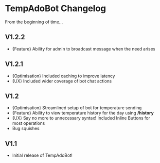 # TempAdoBot Changelog

From the beginning of time...

## V1.2.2
- {Feature} Ability for admin to broadcast message when the need arises

## V1.2.1
- {Optimisation} Included caching to improve latency
- {UX} Included wider coverage of bot chat actions

## V1.2
- {Optimisation} Streamlined setup of bot for temperature sending
- {Feature} Ability to view temperature history for the day using **__/history__**
- {UX} Say no more to unnecessary syntax! Included Inline Buttons for most operations
- Bug squishes

## V1.1
- Initial release of TempAdoBot!